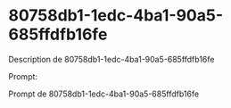 # 80758db1-1edc-4ba1-90a5-685ffdfb16fe

Description de 80758db1-1edc-4ba1-90a5-685ffdfb16fe

Prompt:

Prompt de 80758db1-1edc-4ba1-90a5-685ffdfb16fe